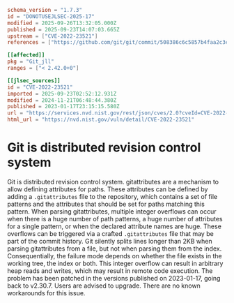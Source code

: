 ```toml
schema_version = "1.7.3"
id = "DONOTUSEJLSEC-2025-17"
modified = 2025-09-26T13:32:05.000Z
published = 2025-09-23T14:07:03.665Z
upstream = ["CVE-2022-23521"]
references = ["https://github.com/git/git/commit/508386c6c5857b4faa2c3e491f422c98cc69ae76", "https://github.com/git/git/security/advisories/GHSA-c738-c5qq-xg89", "https://security.gentoo.org/glsa/202312-15", "https://github.com/git/git/commit/508386c6c5857b4faa2c3e491f422c98cc69ae76", "https://github.com/git/git/security/advisories/GHSA-c738-c5qq-xg89", "https://security.gentoo.org/glsa/202312-15"]

[[affected]]
pkg = "Git_jll"
ranges = ["< 2.42.0+0"]

[[jlsec_sources]]
id = "CVE-2022-23521"
imported = 2025-09-23T02:52:12.931Z
modified = 2024-11-21T06:48:44.380Z
published = 2023-01-17T23:15:15.580Z
url = "https://services.nvd.nist.gov/rest/json/cves/2.0?cveId=CVE-2022-23521"
html_url = "https://nvd.nist.gov/vuln/detail/CVE-2022-23521"
```

# Git is distributed revision control system

Git is distributed revision control system. gitattributes are a mechanism to allow defining attributes for paths. These attributes can be defined by adding a `.gitattributes` file to the repository, which contains a set of file patterns and the attributes that should be set for paths matching this pattern. When parsing gitattributes, multiple integer overflows can occur when there is a huge number of path patterns, a huge number of attributes for a single pattern, or when the declared attribute names are huge. These overflows can be triggered via a crafted `.gitattributes` file that may be part of the commit history. Git silently splits lines longer than 2KB when parsing gitattributes from a file, but not when parsing them from the index. Consequentially, the failure mode depends on whether the file exists in the working tree, the index or both. This integer overflow can result in arbitrary heap reads and writes, which may result in remote code execution. The problem has been patched in the versions published on 2023-01-17, going back to v2.30.7. Users are advised to upgrade. There are no known workarounds for this issue.

